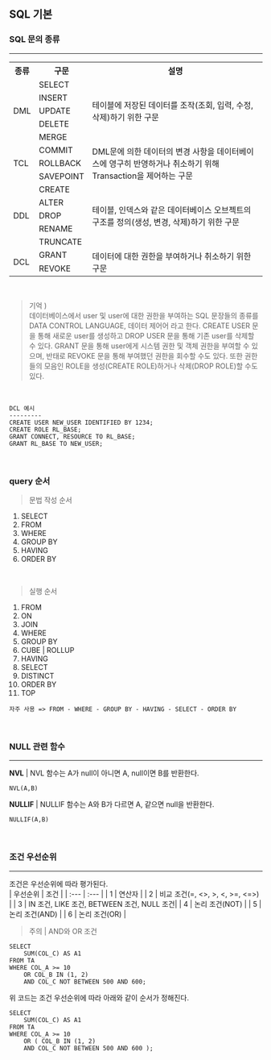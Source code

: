 ## SQL 기본

### SQL 문의 종류

---

<table>
  <tr> <th/>종류 <th/>구문 <th/>설명 </tr>
  <tr>
    <td rowspan="5">DML</td>
    <td>SELECT</td>
    <td rowspan="5"> 테이블에 저장된 데이터를 조작(조회, 입력, 수정, 삭제)하기 위한 구문</td>
  </tr>
  <tr> <td>INSERT</td> </tr>
  <tr> <td>UPDATE</td> </tr>
  <tr> <td>DELETE</td> </tr>
  <tr> <td>MERGE</td> </tr>

  <tr>
    <td rowspan="3">TCL</td>
    <td>COMMIT</td>
    <td rowspan="3"> DML문에 의한 데이터의 변경 사항을 데이터베이스에 영구히 반영하거나 취소하기 위해 Transaction을 제어하는 구문</td>
  </tr>
  <tr> <td>ROLLBACK</td> </tr>
  <tr> <td>SAVEPOINT</td> </tr>

  <tr>
    <td rowspan="5">DDL</td>
    <td>CREATE</td>
    <td rowspan="5">테이블, 인덱스와 같은 데이터베이스 오브젝트의 구조를 정의(생성, 변경, 삭제)하기 위한 구문</td>
  </tr>
  <tr> <td>ALTER</td> </tr>
  <tr> <td>DROP</td> </tr>
  <tr> <td>RENAME</td> </tr>
  <tr> <td>TRUNCATE</td> </tr>

  <tr>
    <td rowspan="2">DCL</td>
    <td>GRANT</td>
    <td rowspan="2">데이터에 대한 권한을 부여하거나 취소하기 위한 구문</td>
  </tr>
  <tr> <td>REVOKE</td> </tr>
</table>

<br>

> 기억 )  
> 데이터베이스에서 user 및 user에 대한 권한을 부여하는 SQL 문장들의 종류를 DATA CONTROL LANGUAGE, 데이터 제어어 라고 한다. CREATE USER 문을 통해 새로운 user를 생성하고 DROP USER 문을 통해 기존 user를 삭제할 수 있다. GRANT 문을 통해 user에게 시스템 권한 및 객체 권한을 부여할 수 있으며, 반태로 REVOKE 문을 통해 부여했던 권한을 회수할 수도 있다. 또한 권한들의 모음인 ROLE을 생성(CREATE ROLE)하거나 삭제(DROP ROLE)할 수도 있다.

<br>

```
DCL 예시
---------
CREATE USER NEW_USER IDENTIFIED BY 1234;
CREATE ROLE RL_BASE;
GRANT CONNECT, RESOURCE TO RL_BASE;
GRANT RL_BASE TO NEW_USER;
```

<br>

### query 순서

> 문법 작성 순서

1. SELECT
2. FROM
3. WHERE
4. GROUP BY
5. HAVING
6. ORDER BY

<br>

> 실행 순서

1. FROM
2. ON
3. JOIN
4. WHERE
5. GROUP BY
6. CUBE | ROLLUP
7. HAVING
8. SELECT
9. DISTINCT
10. ORDER BY
11. TOP

```
자주 사용 => FROM - WHERE - GROUP BY - HAVING - SELECT - ORDER BY
```

<br>

### NULL 관련 함수

---

**NVL** | NVL 함수는 A가 null이 아니면 A, null이면 B를 반환한다.

```
NVL(A,B)
```

**NULLIF** | NULLIF 함수는 A와 B가 다르면 A, 같으면 null을 반환한다.

```
NULLIF(A,B)
```

<br>

### 조건 우선순위

---

조건은 우선순위에 따라 평가된다.  
| 우선순위 | 조건 |
| :--- | :--- |
| 1 | 연산자 |
| 2 | 비교 조건(=, <>, >, <, >=, <=>) |
| 3 | IN 조건, LIKE 조건, BETWEEN 조건, NULL 조건|
| 4 | 논리 조건(NOT) |
| 5 | 논리 조건(AND) |
| 6 | 논리 조건(OR) |
<br>

> 주의 | AND와 OR 조건

```
SELECT
    SUM(COL_C) AS A1
FROM TA
WHERE COL_A >= 10
    OR COL_B IN (1, 2)
    AND COL_C NOT BETWEEN 500 AND 600;
```

위 코드는 조건 우선순위에 따라 아래와 같이 순서가 정해진다.

```
SELECT
    SUM(COL_C) AS A1
FROM TA
WHERE COL_A >= 10
    OR ( COL_B IN (1, 2)
    AND COL_C NOT BETWEEN 500 AND 600 );
```
